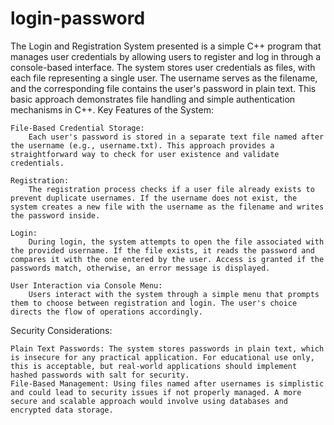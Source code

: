 # login-password

The Login and Registration System presented is a simple C++ program that manages user credentials by allowing users to register and log in through a console-based interface. The system stores user credentials as files, with each file representing a single user. The username serves as the filename, and the corresponding file contains the user's password in plain text. This basic approach demonstrates file handling and simple authentication mechanisms in C++.
Key Features of the System:

    File-Based Credential Storage:
        Each user's password is stored in a separate text file named after the username (e.g., username.txt). This approach provides a straightforward way to check for user existence and validate credentials.

    Registration:
        The registration process checks if a user file already exists to prevent duplicate usernames. If the username does not exist, the system creates a new file with the username as the filename and writes the password inside.

    Login:
        During login, the system attempts to open the file associated with the provided username. If the file exists, it reads the password and compares it with the one entered by the user. Access is granted if the passwords match, otherwise, an error message is displayed.

    User Interaction via Console Menu:
        Users interact with the system through a simple menu that prompts them to choose between registration and login. The user's choice directs the flow of operations accordingly.

Security Considerations:

    Plain Text Passwords: The system stores passwords in plain text, which is insecure for any practical application. For educational use only, this is acceptable, but real-world applications should implement hashed passwords with salt for security.
    File-Based Management: Using files named after usernames is simplistic and could lead to security issues if not properly managed. A more secure and scalable approach would involve using databases and encrypted data storage.
